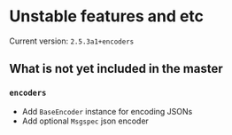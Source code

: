 # Unstable features and etc

Current version: `2.5.3a1+encoders`

## What is not yet included in the master

### `encoders`
- Add `BaseEncoder` instance for encoding JSONs
- Add optional `Msgspec` json encoder
